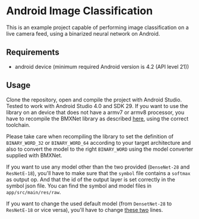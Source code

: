 Android Image Classification
============================

This is an example project capable of performing image classification on a live camera feed, using a binarized neural network on Android.

Requirements
------------

* android device (minimum required Android version is 4.2 (API level 21))

Usage
-----

Clone the repository, open and compile the project with Android Studio. Tested to work with Android Studio 4.0 and SDK 29.
If you want to use the library on an device that does not have a armv7 or armv8 processor, you have to recompile the BMXNet library as described [here](https://github.com/hpi-xnor/BMXNet-v2/tree/master/amalgamation), using the correct toolchain.

Please take care when recompiling the library to set the definition of `BINARY_WORD_32` or `BINARY_WORD_64` according to your target architecture and also to convert the model to the right `BINARY_WORD` using the model converter supplied with BMXNet.

If you want to use any model other than the two provided (`DenseNet-28` and `ResNetE-18`), you'll have to make sure that
the `symbol` file contains a `softmax` as output op. And that the id of the output layer is set correctly in the symbol json file.
You can find the symbol and model files in `app/src/main/res/raw`.

If you want to change the used default model (from `DensetNet-28` to `ResNetE-18` or vice versa), you'll have to
change [these two](https://github.com/hpi-xnor/android-image-classification/blob/master/app/src/main/java/de/hpi/xnor_mxnet/imageclassification/ImageNetClassifier.java#L56-L57)
lines.
